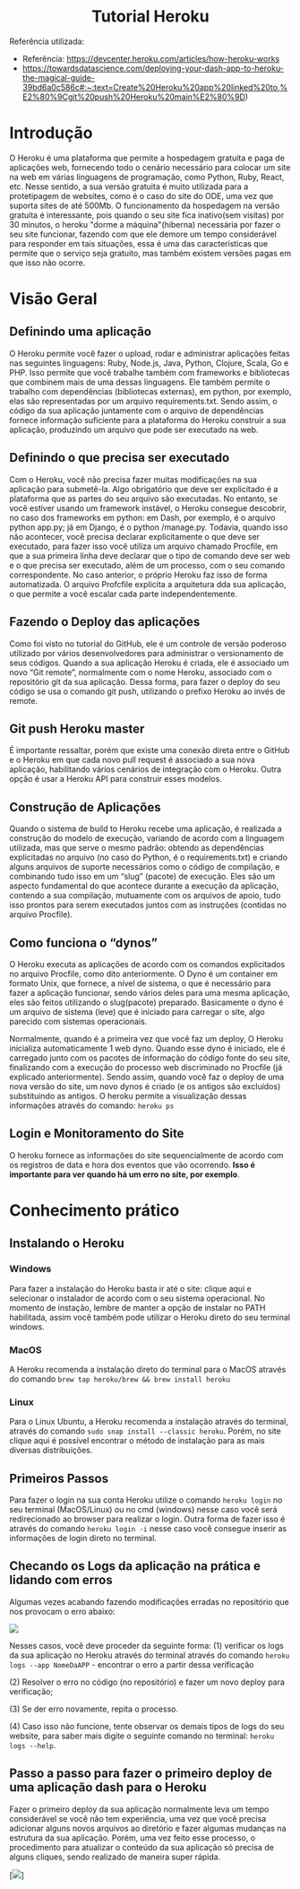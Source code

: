 <h1 align="center">Tutorial Heroku</h1>

Referência utilizada:
- Referência: https://devcenter.heroku.com/articles/how-heroku-works
- https://towardsdatascience.com/deploying-your-dash-app-to-heroku-the-magical-guide-39bd6a0c586c#:~:text=Create%20Heroku%20app%20linked%20to,%E2%80%9Cgit%20push%20Heroku%20main%E2%80%9D)


# Introdução

O Heroku é uma plataforma que permite a hospedagem gratuita e paga de aplicações web, fornecendo todo o cenário necessário para colocar um site na web em várias linguagens de programação, como Python, Ruby, React, etc. Nesse sentido, a sua versão gratuita é muito utilizada para a protetipagem de websites, como é o caso do site do ODE, uma vez que suporta sites de até 500Mb. O funcionamento da hospedagem na versão gratuita é interessante, pois quando o seu site fica inativo(sem visitas) por 30 minutos, o heroku "dorme a máquina"(hiberna) necessária por fazer o seu site funcionar, fazendo com que ele demore um tempo considerável para responder em tais situações, essa é uma das características que permite que o serviço seja gratuito, mas também existem versões pagas em que isso não ocorre.

# Visão Geral

## Definindo uma aplicação

O Heroku permite você fazer o upload, rodar e administrar aplicações feitas nas seguintes linguagens: Ruby, Node.js, Java, Python, Clojure, Scala, Go e PHP. Isso permite que você trabalhe também com frameworks e bibliotecas que combinem mais de uma dessas linguagens. Ele também permite o trabalho com dependências (bibliotecas externas), em python, por exemplo, elas são representadas por um arquivo requirements.txt. Sendo assim, o código da sua aplicação juntamente com o arquivo de dependências fornece informação suficiente para a plataforma do Heroku construir a sua aplicação, produzindo um arquivo que pode ser executado na web.

## Definindo o que precisa ser executado

Com o Heroku, você não precisa fazer muitas modificações na sua aplicação para submetê-la. Algo obrigatório que deve ser explicitado é a plataforma que as partes do seu arquivo são executadas. No entanto, se você estiver usando um framework instável, o Heroku consegue descobrir, no caso dos frameworks em python: em Dash, por exemplo, é o arquivo python app.py; já em Django, é o python <app>/manage.py. Todavia, quando isso não acontecer, você precisa declarar explicitamente o que deve ser executado, para fazer isso você utiliza um arquivo chamado Procfile, em que a sua primeira linha deve declarar que o tipo de comando deve ser web e o que precisa ser executado, além de um processo, com o seu comando correspondente. No caso anterior, o próprio Heroku faz isso de forma automatizada. O arquivo Profcfile explicita a arquitetura dda sua aplicação, o que permite a você escalar cada parte independentemente.  

## Fazendo o Deploy das aplicações

Como foi visto no tutorial do GitHub, ele é um controle de versão poderoso utilizado por vários desenvolvedores para administrar o versionamento de seus códigos. Quando a sua aplicação Heroku é criada, ele é associado um novo “Git remote”, normalmente com o nome Heroku, associado com o repositório git da sua aplicação.
Dessa forma, para fazer o deploy do seu código se usa o comando git push, utilizando o prefixo Heroku ao invés de remote.

## Git push Heroku master

É importante ressaltar, porém que existe uma conexão direta entre o GitHub e o Heroku em que cada novo pull request é associado a sua nova aplicação, habilitando vários cenários de integração com o Heroku. Outra opção é usar a Heroku API para construir esses modelos.

## Construção de Aplicações

Quando o sistema de build to Heroku recebe uma aplicação, é realizada a construção do modelo de execução, variando de acordo com a linguagem utilizada, mas que serve o mesmo padrão: obtendo as dependências explicitadas no arquivo (no caso do Python, é o requirements.txt) e criando alguns arquivos de suporte necessários como o código de compilação, e combinando tudo isso em um “slug” (pacote) de execução. Eles são um aspecto fundamental do que acontece durante a execução da aplicação, contendo a sua compilação, mutuamente com os arquivos de apoio, tudo isso prontos para serem executados juntos com as instruções (contidas no arquivo Procfile). 

## Como funciona o “dynos”

O Heroku executa as aplicações de acordo com os comandos explicitados no arquivo Procfile, como dito anteriormente. O Dyno é um container em formato Unix, que fornece, a nível de sistema, o que é necessário para fazer a aplicação funcionar, sendo vários deles para uma mesma aplicação, eles são feitos utilizando o slug(pacote) preparado. Basicamente o dyno é um arquivo de sistema (leve) que é iniciado para carregar o site, algo parecido com sistemas operacionais. 

Normalmente, quando é a primeira vez que você faz um deploy, O Heroku inicializa automaticamente 1 web dyno. Quando esse dyno é iniciado, ele é carregado junto com os pacotes de informação do código fonte do seu site, finalizando com a execução do processo web discriminado no Procfile (já explicado anteriormente). Sendo assim, quando você faz o deploy de uma nova versão do site, um novo dynos é criado (e os antigos são excluídos) substituindo as antigos. O heroku permite a visualização dessas informações através do comando:
```heroku ps```

## Login e Monitoramento do Site
O heroku fornece as informações do site sequencialmente de acordo com os registros de data e hora dos eventos que vão ocorrendo. <strong>Isso é importante para ver quando há um erro no site, por exemplo</strong>. 


# Conhecimento prático

## Instalando o Heroku 

### Windows
Para fazer a instalação do Heroku basta ir até o site: <a src="https://devcenter.heroku.com/articles/heroku-cli#download-and-install">clique aqui</a> e selecionar o instalador de acordo com o seu sistema operacional. No momento de instação, lembre de manter a opção de instalar no PATH habilitada, assim você também pode utilizar o Heroku direto do seu terminal windows.

### MacOS
A Heroku recomenda a instalação direto do terminal para o MacOS através do comando ```brew tap heroku/brew && brew install heroku```

### Linux 
Para o Linux Ubuntu, a Heroku recomenda a instalação através do terminal, através do comando ```sudo snap install --classic heroku```. Porém, no site <a src="https://devcenter.heroku.com/articles/heroku-cli#download-and-install">clique aqui</a> é possível encontrar o método de instalação para as mais diversas distribuições.


## Primeiros Passos

Para fazer o login na sua conta Heroku utilize o comando ```heroku login``` no seu terminal (MacOS/Linux) ou no cmd (windows) nesse caso você será redirecionado ao browser para realizar o login. Outra forma de fazer isso é através do comando ```heroku login -i``` nesse caso você consegue inserir as informações de login direto no terminal.

## Checando os Logs da aplicação na prática e lidando com erros

Algumas vezes acabando fazendo modificações erradas no repositório que nos provocam o erro abaixo:

<img src="jfhwjefkhjfkwhf">

Nesses casos, você deve proceder da seguinte forma:
(1) verificar os logs da sua aplicação no Heroku através do terminal através do comando ```heroku logs --app NomeDaAPP```
    - encontrar o erro a partir dessa verificação

(2) Resolver o erro no código (no repositório) e fazer um novo deploy para verificação;

(3) Se der erro novamente, repita o processo.

(4) Caso isso não funcione, tente observar os demais tipos de logs do seu website, para saber mais digite o seguinte comando no terminal: ```heroku logs --help```.

## Passo a passo para fazer o primeiro deploy de uma aplicação dash para o Heroku

Fazer o primeiro deploy da sua aplicação normalmente leva um tempo considerável se você não tem experiência, uma vez que você precisa adicionar alguns novos arquivos ao diretório e fazer algumas mudanças na estrutura da sua aplicação. Porém, uma vez feito esse processo, o procedimento para atualizar o conteúdo da sua aplicação só precisa de alguns cliques, sendo realizado de maneira super rápida.

[<img src="pictures/error-heroku.jpg" >]



